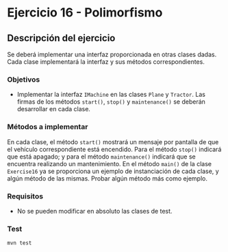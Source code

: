 # Ejercicio 16 - Polimorfismo
## Descripción del ejercicio
Se deberá implementar una interfaz proporcionada en otras clases dadas. Cada clase implementará la interfaz y sus métodos correspondientes.

### Objetivos
* Implementar la interfaz ``IMachine`` en las clases ``Plane`` y ``Tractor``. Las firmas de los métodos ``start()``, ``stop()`` y 
  ``maintenance()`` se deberán desarrollar en cada clase.

### Métodos a implementar
En cada clase, el método ``start()`` mostrará un mensaje por pantalla de que el vehículo correspondiente está encendido. Para el método 
``stop()`` indicará que está apagado; y para el método ``maintenance()`` indicará que se encuentra realizando un mantenimiento.
En el método ``main()`` de la clase ``Exercise16`` ya se proporciona un ejemplo de instanciación de cada clase, y algún método de las 
mismas. Probar algún método más como ejemplo.

### Requisitos
* No se pueden modificar en absoluto las clases de test.

### Test

```
mvn test
```